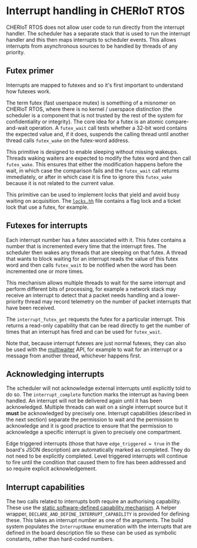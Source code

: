 Interrupt handling in CHERIoT RTOS
==================================

CHERIoT RTOS does not allow user code to run directly from the interrupt handler.
The scheduler has a separate stack that is used to run the interrupt handler and this then maps interrupts to scheduler events.
This allows interrupts from asynchronous sources to be handled by threads of any priority.

Futex primer
------------

Interrupts are mapped to futexes and so it's first important to understand how futexes work.

The term futex (fast userspace mutex) is something of a misnomer on CHERIoT RTOS, where there is no kernel / userspace distinction (the scheduler is a component that is not trusted by the rest of the system for confidentiality or integrity).
The core idea for a futex is an atomic compare-and-wait operation.
A `futex_wait` call tests whether a 32-bit word contains the expected value and, if it does, suspends the calling thread until another thread calls `futex_wake` on the futex-word address.

This primitive is designed to enable sleeping without missing wakeups.
Threads waking waiters are expected to modify the futex word and then call `futex_wake`.
This ensures that either the modification happens before the wait, in which case the comparison fails and the `futex_wait` call returns immediately, or after in which case it is fine to ignore this `futex_wake` because it is not related to the current value.

This primitive can be used to implement locks that yield and avoid busy waiting on acquisition.
The [`locks.hh`](../sdk/include/locks.hh) file contains a flag lock and a ticket lock that use a futex, for example.

Futexes for interrupts
----------------------

Each interrupt number has a futex associated with it.
This futex contains a number that is incremented every time that the interrupt fires.
The scheduler then wakes any threads that are sleeping on that futex.
A thread that wants to block waiting for an interrupt reads the value of this futex word and then calls `futex_wait` to be notified when the word has been incremented one or more times.

This mechanism allows multiple threads to wait for the same interrupt and perform different bits of processing, for example a network stack may receive an interrupt to detect that a packet needs handling and a lower-priority thread may record telemetry on the number of packet interrupts that have been received.

The `interrupt_futex_get` requests the futex for a particular interrupt.
This returns a read-only capability that can be read directly to get the number of times that an interrupt has fired and can be used for `futex_wait`.

Note that, because interrupt futexes are just normal futexes, they can also be used with the [multiwaiter](../sdk/include/multiwater.h) API, for example to wait for an interrupt or a message from another thread, whichever happens first.

Acknowledging interrupts
------------------------

The scheduler will not acknowledge external interrupts until explicitly told to do so.
The `interrupt_complete` function marks the interrupt as having been handled.
An interrupt will not be delivered again until it has been acknowledged.
Multiple threads can wait on a single interrupt source but it **must** be acknowledged by precisely one.
Interrupt capabilities (described in the next section) separate the permission to wait and the permission to acknowledge and it is good practice to ensure that the permission to acknowledge a specific interrupt is given to precisely one compartment.

Edge triggered interrupts (those that have `edge_triggered = true` in the board's JSON description) are automatically marked as completed.
They do not need to be explicitly completed.
Level triggered interrupts will continue to fire until the condition that caused them to fire has been addressed and so require explicit acknowledgement.

Interrupt capabilities
----------------------

The two calls related to interrupts both require an authorising capability.
These use the [static software-defined capability mechanism](SoftwareCapabilities.md).
A helper wrapper, `DECLARE_AND_DEFINE_INTERRUPT_CAPABILITY` is provided for defining these.
This takes an interrupt number as one of the arguments.
The build system populates the `InterruptName` enumeration with the interrupts that are defined in the board description file so these can be used as symbolic constants, rather than hard-coded numbers.
